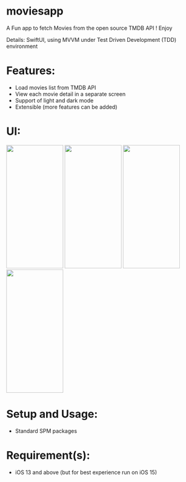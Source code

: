 # moviesapp
A Fun app to fetch Movies from the open source TMDB API ! Enjoy



Details: SwiftUI, using MVVM under Test Driven Development (TDD) environment

# Features:

* Load movies list from TMDB API
* View each movie detail in a separate screen
* Support of light and dark mode
* Extensible (more features can be added)




# UI:

<img src="https://drive.google.com/uc?export=view&id=12q75A_5-rCuRjHXG3auv5LfHg_d79XNx" width="150" height="325">     <img src="https://drive.google.com/uc?export=view&id=1ZpncwiT6cSyNRTVua9EAE7JiMGAORN_7" width="150" height="325">     <img src="https://drive.google.com/uc?export=view&id=1eScaeL9vevNAe9teigTVhXYvie6GdNR0" width="150" height="325">     <img src="https://drive.google.com/uc?export=view&id=1vXd7SbCOQqmgMwHXSjsb2u55-zfJrFt8" width="150" height="325"> 


# Setup and Usage:

* Standard SPM packages

# Requirement(s):

* iOS 13 and above (but for best experience run on iOS 15)
